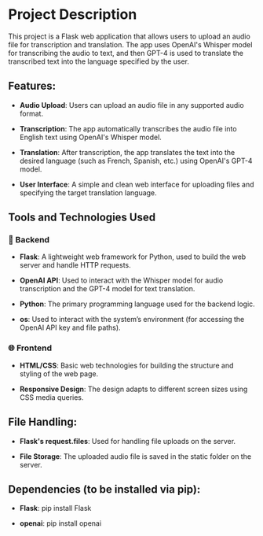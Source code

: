 # Project Description

This project is a Flask web application that allows users to upload an audio file for transcription and translation. The app uses OpenAI's Whisper model for transcribing the audio to text, and then GPT-4 is used to translate the transcribed text into the language specified by the user.

## Features:

- **Audio Upload**: Users can upload an audio file in any supported audio format.

- **Transcription**: The app automatically transcribes the audio file into English text using OpenAI's Whisper model.

- **Translation**: After transcription, the app translates the text into the desired language (such as French, Spanish, etc.) using OpenAI's GPT-4 model.

- **User Interface**: A simple and clean web interface for uploading files and specifying the target translation language.

## Tools and Technologies Used

### 🔧 Backend
  
- **Flask**: A lightweight web framework for Python, used to build the web server and handle HTTP requests.

- **OpenAI API**: Used to interact with the Whisper model for audio transcription and the GPT-4 model for text translation.

- **Python**: The primary programming language used for the backend logic.

- **os**: Used to interact with the system’s environment (for accessing the OpenAI API key and file paths).

### 🌐 Frontend

- **HTML/CSS**: Basic web technologies for building the structure and styling of the web page.

- **Responsive Design**: The design adapts to different screen sizes using CSS media queries.

## File Handling:

- **Flask's request.files**: Used for handling file uploads on the server.

- **File Storage**: The uploaded audio file is saved in the static folder on the server.

## Dependencies (to be installed via pip):

- **Flask**: pip install Flask

- **openai**: pip install openai

